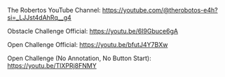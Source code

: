 The Robertos YouTube Channel: https://youtube.com/@therobotos-e4h?si=_LJJst4dAhRq__g4

Obstacle Challenge Official: https://youtu.be/6I9Gbuce6gA

Open Challenge Official: https://youtu.be/bfutJ4Y7BXw

Open Challenge (No Annotation, No Button Start): https://youtu.be/TlXPRj8FNMY
